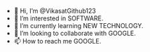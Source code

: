 - 👋 Hi, I’m @VikasatGithub123
- 👀 I’m interested in SOFTWARE.
- 🌱 I’m currently learning NEW TECHNOLOGY.
- 💞️ I’m looking to collaborate with GOOGLE.
- 📫 How to reach me GOOGLE. 

<!---
VikasatGithub123/VikasatGithub123 is a ✨ special ✨ repository because its `README.md` (this file) appears on your GitHub profile.
You can click the Preview link to take a look at your changes.
--->
